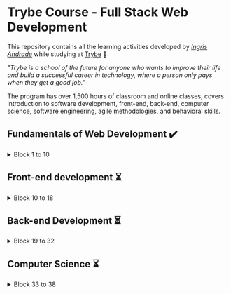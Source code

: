 # Trybe Course - Full Stack Web Development

This repository contains all the learning activities developed by _[Ingris Andrade](https://www.linkedin.com/in/ingrisandrade/)_ while studying at [Trybe](https://www.betrybe.com/) :rocket:

_"Trybe is a school of the future for anyone who wants to improve their life and build a successful career in technology, where a person only pays when they get a good job."_

The program has over 1,500 hours of classroom and online classes, covers introduction to software development, front-end, back-end, computer science, software engineering, agile methodologies, and behavioral skills.

## Fundamentals of Web Development :heavy_check_mark:

<details>

<summary>Block 1 to 10</summary>

#####  :white_check_mark:  Block 1: Introduction - Unix & Shell

- [x] 1-3: _Foundations of Web Development_
- [x] 1-3: _Introduction - Unix & Shell_
- [x] 1-3: _Unix & Shell- Part 1_
- [x] 1-4: _Unix & Shell- Part 2_

##### :white_check_mark:  Block 2: Git & GitHub and the Internet

- [x] 2-1: _Git & GitHub - What it is and what it's for_
- [x] 2-2: _Git & GitHub - Understanding the commands_
- [x] 2-3: _Internet - Understanding how it works_

##### :white_check_mark:  Block 3: Introduction - HTML & CSS

- [x] 3-1: _Introduction - HTML & CSS_
- [x] 3-1: _HTML & CSS - Page structures_
- [x] 3-2: _HTML & CSS - Getting Started with CSS_
- [x] 3-3: _HTML & CSS - Selectors and positioning_
- [x] 3-4: _HTML Semantic_
- [x] 3-5: _[Project - Lessons Learned]()_

##### :white_check_mark:  Block 4: Introduction - JavaScript and Logic Programming

- [x] 4-1: _Introduction - JavaScript_
- [x] 4-1: _JavaScript - First Steps_
- [x] 4-2: _JavaScript - Array and For loop_
- [x] 4-3: _JavaScript - Programming Logic and Algorithms_
- [x] 4-4: _JavaScript - Objects and functions_
- [x] 4-5: _[Project - Playground Functions]()_

##### :white_check_mark:  Block 5: JavaScript: DOM, Events, and Web Storage

- [x] 5-1: _JavaScript - DOM and selectors_
- [x] 5-2: _JavaScript - Working with elements_
- [x] 5-3: _JavaScript - Events_
- [x] 5-4: _JavaScript - Web Storage_
- [x] 5-5: _Fundamentals - JavaScript - Projects_
- [x] 5-5: _[Project - Art with Pixels]()_
- [x] 5-6: _[Project - Task list]()_
- [x] 5-7: _[Project (Bonus) - Meme Generator]()_
- [x] 5-7: _[Project (Bonus) - Guess the Color]()_
- [x] 5-7: _[Project (Bonus) - Mystery Letter]()_

#####  :white_check_mark:  Block 6: HTML & CSS: Forms, Flexbox, and Responsive

- [x] 6-1: _HTML & CSS - Forms_
- [x] 6-2: _JavaScript Libraries and CSS Frameworks_
- [x] 6-3: _Introduction - CSS Flexbox_
- [x] 6-3: _CSS Flexbox - Part 1_
- [x] 6-4: _CSS Flexbox - Part 2_
- [x] 6-5: _Responsive CSS - Mobile First_
- [x] 6-6: _[Project - Trybewarts]()_

##### :white_check_mark:  Block 7: Introduction to JavaScript ES6 and Unit Testing

- [x] 7-1: _JavaScript ES6 - let, const, arrow functions and template literals_
- [x] 7-2: _JavaScript ES6 - Exception flow and Objects_
- [x] 7-3: _First steps in Jest_
- [x] 7-4: _[Project - JavaScript Unitary Testing]()_

##### :white_check_mark:  Block 8: Higher Order Functions of JavaScript ES6

- [x] 8-1: _JavaScript ES6 - Introduction to Higher Order Functions_
- [x] 8-2: _JavaScript ES6 - Higher Order Functions - forEach, find, some, every, sort_
- [x] 8-3: _JavaScript ES6 - Higher Order Functions - map and filter_
- [x] 8-4: _JavaScript ES6 - Higher Order Functions - reduce_
- [x] 8-5: _JavaScript ES6 - spread operator, rest parameter, destructuring and more_
- [x] 8-6: _[Project - Zoo functions]()_

##### Block 9: JavaScript and asynchronous testing

- [x] 9-1: _Asynchronous JavaScript and Callbacks_
- [x] 9-2: _Asynchronous JavaScript - Fetch API and async/await_
- [x] 9-3: _Jest - Asynchronous Testing_
- [x] 9-4: _[Project - Shopping Cart]()_

</details>
  
## Front-end development :hourglass_flowing_sand:

<details>

<summary>Block 10 to 18</summary>
  
##### Block 10: Introduction to React

- [x] 10-1: _Introduction - Front-end_
- [x] 10-1: _Introduction - React_
- [x] 10-1: _'Hello, world' in React!_
- [x] 10-2: _React components_
- [x] 10-3: _[Project - Solar System]()_

##### Block 11: Components with State, Events and Forms with React

- [x] 11-1: _Components with state and events_
- [x] 11-2: _Forms in React_
- [x] 11-3: _[Project - Tryunfo]()_

##### Block 12: Component Lifecycle and React Router

- [x] 12-1: _Component Lifecycle_
- [x] 12-2: _React Router_
- [x] 12-3: _[Project - TrybeTunes]()_

##### Block 13: Agile Methodologies

- [x] 13-1: _Agile methodologies_
- [x] 13-2: _[Project - Frontend Online Store]()_

##### Block 14: Automated testing with React Testing Library

- [x] 14-1: _RTL - Getting Started_
- [x] 14-2: _RTL - Mocks and Inputs_
- [x] 14-3: _RTL - Terstando React Router_
- [x] 14-4: _[Project - Testing in React]()_

##### Block 15: State management with Redux

- [x] 15-1: _Introduction to Redux - The global state of the application_
- [x] 15-2: _Using Redux in React_
- [x] 15-3: _Using Redux in React - Practice_
- [x] 15-4: _Using Redux in React - Asynchronous Actions_
- [x] 15-5: _Testing in React-Redux_
- [x] 15-6: _[Project - Trybe Wallet]()_

##### Block 16: Project Trivia Game

- [x] 16-1: _[Project - Trivia Game]()_

##### Block 17: Context API and React Hooks

- [x] 17-1: _React's Context API_
- [x] 17-2: _React Hooks - useState and useContext_
- [x] 17-3: _React Hooks - useEffect and custom Hooks_
- [x] 17-4: _[Project - StarWars Datatable with Context API and Hooks]()_

##### Block 18: Project Recipe App

- [x] 18-1: _[Project - Recipes App]()_

</details>

## Back-end Development :hourglass_flowing_sand:

<details>

<summary>Block 19 to 32</summary>
  
##### Block 19: Docker: Using Containers

- [ ] 19-1: _Introduction - Back-end_
- [ ] 19-1: _Using Containers - Docker_
- [ ] 19-2: _Manipulating and creating images in Docker_
- [ ] 19-3: _Orchestrating Containers with Docker Compose_
- [ ] 19-4: _[Project - Docker To do-List]()_

##### Block 20: Introduction to SQL

- [ ] 20-1: _Introduction - Relational Databases_
- [ ] 20-1: _SQL Database_
- [ ] 20-2: _Finding data in a database_
- [ ] 20-3: _Filtering data in a specific way_
- [ ] 20-4: _Manipulating tables_
- [ ] 20-5: _[Project - All For One]()_

##### Block 21: SQL Functions, JOINs and Normalization

- [ ] 21-1: _Most commonly used functions in SQL_
- [ ] 21-2: _Decomplicating JOINs_
- [ ] 21-3: _Transforming ideas into a database model_
- [ ] 21-4: _Live Class + [Project - Vocabulary Booster]()_

##### Block 22: Introduction to Web Development with Node.js

- [ ] 22-1: _Intro - Node.js_
- [ ] 22-1: _Node.js - A JavaScript engine_
- [ ] 22-2: _Node.js - Asynchronous streaming_
- [ ] 22-3: _Mocha, Chai and Sinon - Back-end testing with Node.js_
- [ ] 22-4: _Express - HTTP with Node.js_
- [ ] 22-5: _Express - Middlewares_
- [ ] 22-6: _[Project - Talker Manager]()_

##### Block 23: Node.js: Service Layer and Rest and Restful Architecture

- [ ] 23-1: _Introduction - Software Architecture_
- [ ] 23-1: _Software Architecture - Model Layer_
- [ ] 23-2: _Software Architecture - Controller and Service layer
- [ ] 23-3: _Web Architecture - Rest and Restful_
- [ ] 23-4: _Software Architecture - Testing the Layers_
- [ ] 23-5: _[Project - Store Manager]()_

##### Block 24: Node.js: ORM and Authentication

- [ ] 24-1: _Introduction - Node.js: ORM and Authentication_
- [ ] 24-1: _ORM - Application Database Interface_
- [ ] 24-2: _ORM - Associations_
- [ ] 24-3: _JWT - (JSON Web Token)_
- [ ] 24-4: _Testing APIs with Integration Tests_
- [ ] 24-5: _[Project - Blog API]()_

##### Block 25: Deployment

- [ ] 25-1: _Introduction - Deploy_
- [ ] 25-1: _Infrastructure - Deploying with Heroku_
- [ ] 25-2: _Deploy Docker & Heroku_
- [ ] 25-3: _[Project - Stranger Things]()_

##### Block 26: TypeScript

- [ ] 26-1: _Introduction - TypeScript_
- [ ] 26-1: _Introduction to TypeScript_
- [ ] 26-2: _Static Types and Generics_
- [ ] 26-3: _Express with TypeScript_
- [ ] 26-4: _[Project - Trybe Smith]()_

##### Block 27: Object-Oriented Programming (OOP) and SOLID

- [ ] 27-1: _Introduction to Object Oriented Programming_
- [ ] 27-2: _Herance and Interfaces_
- [ ] 27-3: _Polymorphism_
- [ ] 27-4: _SOLID - Introduction and S, O and D Principles_
- [ ] 27-5: _SOLID - Principles L and I_
- [ ] 27-6: _[Project - Trybe and Dragons]()_

##### Block 28: Project - TFC - Trybe Futebol Clube

- [ ] 28-1: _[Project - TFC - Trybe Futebol Clube]()_

##### Block 29: Introduction to MongoDB

- [ ] 29-1: _Introduction - NoSQL_
- [ ] 29-1: _MongoDB - Introduction_
- [ ] 29-2: _Filter Operators_
- [ ] 29-3: _Query operators_
- [ ] 29-4: _Simple Updates_
- [ ] 29-5: _Complex Updates - Arrays_
- [ ] 29-6: _[Project - Commerce]()_

##### Block 31: MasterClass - VPS, CI/CD

- [ ] 31-1: _Day 1_
- [ ] 31-2: _Day 2_

##### Block 32: Project - Delivery App

- [ ] 32-1: _[Project - Delivery App]()_

</details>

## Computer Science :hourglass_flowing_sand:

<details>

<summary>Block 33 to 38</summary>

##### Block 33: Introduction to Python

- [ ] 33-1: _Introduction - Computer Science_
- [ ] 33-1: _Learning Python_
- [ ] 33-2: _Data Input and Output_
- [ ] 33-3: _Tests_
- [ ] 33-4: _[Project - Job Insights]()_

##### Block 34: Object-Oriented Programming and Design Patterns

- [ ] 34-1: _Introduction to object-oriented programming_
- [ ] 34-2: _Herance, Composition and Interfaces_
- [ ] 34-3: _Project patterns_
- [ ] 34-4: _[Project - Stock Reporting]()_

##### Block 35: Networks and Data Scraping

- [ ] 35-1: _Network architecture_
- [ ] 35-2: _Computer networks, tools, and security_
- [ ] 35-3: _Data Scraping_
- [ ] 35-4: _[Project - Tech news]()_

##### Block 36: Algorithms

- [ ] 36-1: _Complexity of Algorithms_
- [ ] 36-2: _Recursiveness and Strategies for solving problems_
- [ ] 36-3: _Sorting and search algorithms_
- [ ] 36-4: _[Project - Algorithms]()_

##### Block 37: Data Structure I: Arrays, Hashmaps and Sets

- [ ] 37-1: _Computer Architecture_
- [ ] 37-2: _Arrays_
- [ ] 37-3: _Hashmap and Dict_
- [ ] 37-4: _Set_
- [ ] 37-5: _[Project - Restaurant Orders]()_

##### Block 38: Data Structure II: Lists, Queues and Stacks

- [ ] 38-1: _Nodes and Linked Lists_
- [ ] 38-2: _Stacks and Queues_
- [ ] 38-3: _[Project - TING - Trybe Is Not Google]()_
  
</details>

##
